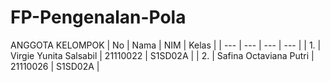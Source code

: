 # FP-Pengenalan-Pola
ANGGOTA KELOMPOK
| No | Nama | NIM | Kelas |
| --- | --- | --- | --- |
| 1. | Virgie Yunita Salsabil | 21110022 | S1SD02A |
| 2. | Safina Octaviana Putri | 21110026 | S1SD02A |
